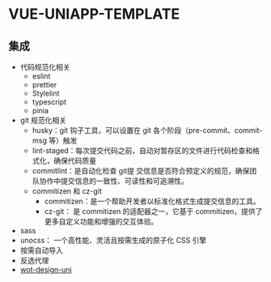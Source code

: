 # VUE-UNIAPP-TEMPLATE

## 集成

- 代码规范化相关
  - eslint
  - prettier
  - Stylelint
  - typescript
  - pinia
- git 规范化相关
  - husky：git 钩子工具，可以设置在 git 各个阶段（pre-commit、commit-msg 等）触发
  - lint-staged：每次提交代码之前，自动对暂存区的文件进行代码检查和格式化，确保代码质量
  - commitlint：是自动化检查 git提 交信息是否符合预定义的规范‌，确保团队协作中提交信息的一致性、可读性和可追溯性。
  - commitizen 和 cz-git
    - commitizen：是一个帮助开发者以标准化格式生成提交信息的工具。
    - cz-git： 是 commitizen 的适配器之一，它基于 commitizen，提供了更多自定义功能和增强的交互体验。 
- sass
- unocss： 一个高性能、灵活且按需生成的原子化 CSS 引擎
- 按需自动导入
- 反选代理
- [wot-design-uni](https://wot-design-uni.pages.dev/component/button.html)
